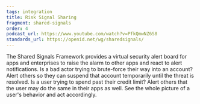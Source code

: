 ```yaml
---
tags: integration
title: Risk Signal Sharing
fragment: shared-signals
order: 4
podcast_url: https://www.youtube.com/watch?v=PfkQmwNZ6S8
standards_url: https://openid.net/wg/sharedsignals/
---
```


The Shared Signals Framework provides a virtual security alert board for apps and enterprises to raise the alarm to other apps and react to alert notifications. Is a bad actor trying to brute-force their way into an account? Alert others so they can suspend that account temporarily until the threat is resolved. Is a user trying to spend past their credit limit? Alert others that the user may do the same in their apps as well. See the whole picture of a user's behavior and act accordingly.

